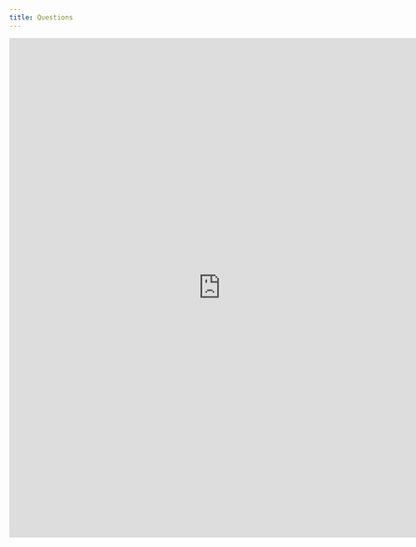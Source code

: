 ```yaml
---
title: Questions
---
```


<iframe src="https://docs.google.com/forms/d/e/1FAIpQLSf7FEjwxdduUhHITTDrQQizEUEtjUSMO3SoBbUUegZBq_Xf-w/viewform?embedded=true" width="760" height="900" frameborder="0" marginheight="0" marginwidth="0">Loading...</iframe>
